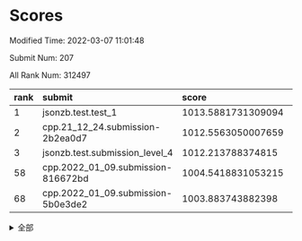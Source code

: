 # Scores

Modified Time: 2022-03-07 11:01:48

Submit Num: 207

All Rank Num: 312497

| rank |               submit               |       score        |       sigma        | pk_num |
| :--- | :--------------------------------- | :----------------- | :----------------- | :----- |
| 1    | jsonzb.test.test_1                 | 1013.5881731309094 | 0.8392255701349014 | 6039   |
| 2    | cpp.21_12_24.submission-2b2ea0d7   | 1012.5563050007659 | 0.7897925110969679 | 6042   |
| 3    | jsonzb.test.submission_level_4     | 1012.213788374815  | 0.8283861797334828 | 6035   |
| 58   | cpp.2022_01_09.submission-816672bd | 1004.5418831053215 | 0.7279429442689893 | 6043   |
| 68   | cpp.2022_01_09.submission-5b0e3de2 | 1003.883743882398  | 0.7276447251540037 | 6043   |


<details>
<summary>全部</summary>

| rank |                 submit                 |       score        |       sigma        | pk_num |
| :--- | :------------------------------------- | :----------------- | :----------------- | :----- |
| 1    | jsonzb.test.test_1                     | 1013.5881731309094 | 0.8392255701349014 | 6039   |
| 2    | cpp.21_12_24.submission-2b2ea0d7       | 1012.5563050007659 | 0.7897925110969679 | 6042   |
| 3    | jsonzb.test.submission_level_4         | 1012.213788374815  | 0.8283861797334828 | 6035   |
| 4    | gobigger.level_3.submission_level_3_36 | 1011.2779963643566 | 0.7800086282090097 | 6042   |
| 5    | gobigger.level_3.submission_level_3_22 | 1011.1922846414544 | 0.7833044790417033 | 6038   |
| 6    | gobigger.level_3.submission_level_3_21 | 1011.0425075916054 | 0.782522873833774  | 6031   |
| 7    | gobigger.level_3.submission_level_3_42 | 1010.8353492593488 | 0.7668895671281324 | 6039   |
| 8    | gobigger.level_3.submission_level_3_6  | 1010.7908016936652 | 0.7714704277794059 | 6038   |
| 9    | gobigger.level_3.submission_level_3_44 | 1010.775715612857  | 0.7721015286485375 | 6041   |
| 10   | gobigger.level_3.submission_level_3_46 | 1010.7576177264966 | 0.7631135748091978 | 6038   |
| 11   | gobigger.level_3.submission_level_3_38 | 1010.7224025229234 | 0.7649144752456979 | 6038   |
| 12   | gobigger.level_3.submission_level_3_39 | 1010.6453489890187 | 0.7736897636503439 | 6043   |
| 13   | gobigger.level_3.submission_level_3_10 | 1010.6173507407237 | 0.7472502018699546 | 6038   |
| 14   | gobigger.level_3.submission_level_3_25 | 1010.4789234462336 | 0.7605377328189044 | 6042   |
| 15   | gobigger.level_3.submission_level_3_19 | 1010.4703225955678 | 0.7415822685026054 | 6038   |
| 16   | gobigger.level_3.submission_level_3_13 | 1010.3907744540772 | 0.7428687223569056 | 6040   |
| 17   | gobigger.level_3.submission_level_3_17 | 1010.3626609039301 | 0.7618138670748061 | 6040   |
| 18   | gobigger.level_3.submission_level_3_2  | 1010.2725082911157 | 0.7519125053120725 | 6036   |
| 19   | gobigger.level_3.submission_level_3_9  | 1010.1693550945683 | 0.7797137355318583 | 6036   |
| 20   | gobigger.level_3.submission_level_3_27 | 1010.0451828039642 | 0.7534452379640406 | 6040   |
| 21   | gobigger.level_3.submission_level_3_11 | 1010.034169156661  | 0.7746970088746694 | 6035   |
| 22   | gobigger.level_3.submission_level_3_1  | 1009.9626569997529 | 0.7565562590595828 | 6041   |
| 23   | gobigger.level_3.submission_level_3_41 | 1009.9522394995989 | 0.7554156859462928 | 6036   |
| 24   | gobigger.level_3.submission_level_3_31 | 1009.9017225454838 | 0.7581132422455822 | 6034   |
| 25   | gobigger.level_3.submission_level_3_29 | 1009.8827708580536 | 0.7550303443978875 | 6043   |
| 26   | gobigger.level_3.submission_level_3_0  | 1009.8033033090499 | 0.7374313219523265 | 6036   |
| 27   | gobigger.level_3.submission_level_3_45 | 1009.732926584628  | 0.7555900113711975 | 6038   |
| 28   | gobigger.level_3.submission_level_3_16 | 1009.7015072105037 | 0.7526828876484641 | 6039   |
| 29   | gobigger.level_3.submission_level_3_14 | 1009.6927172321159 | 0.7645269291855697 | 6039   |
| 30   | gobigger.level_3.submission_level_3_43 | 1009.6657439779259 | 0.7577786476667091 | 6038   |
| 31   | gobigger.level_3.submission_level_3_49 | 1009.6293722639585 | 0.7401936475261209 | 6035   |
| 32   | gobigger.level_3.submission_level_3_34 | 1009.5492839177826 | 0.7534613210561344 | 6038   |
| 33   | gobigger.level_3.submission_level_3_4  | 1009.5428095773519 | 0.7628613063243724 | 6040   |
| 34   | gobigger.level_3.submission_level_3_8  | 1009.4259473449766 | 0.7608648566476767 | 6035   |
| 35   | gobigger.level_3.submission_level_3_47 | 1009.2513333498445 | 0.7577754335952234 | 6039   |
| 36   | gobigger.level_3.submission_level_3_26 | 1009.1746081181019 | 0.7635657425941977 | 6037   |
| 37   | gobigger.level_3.submission_level_3_7  | 1009.1692108636717 | 0.7718933774888986 | 6038   |
| 38   | gobigger.level_3.submission_level_3_28 | 1009.134116385351  | 0.7570937706935137 | 6040   |
| 39   | gobigger.level_3.submission_level_3_23 | 1009.0878115606092 | 0.7548060575621243 | 6042   |
| 40   | gobigger.level_3.submission_level_3_12 | 1009.04277320477   | 0.7375493576524181 | 6043   |
| 41   | gobigger.level_3.submission_level_3_32 | 1009.0105254683655 | 0.7264923273748384 | 6039   |
| 42   | gobigger.level_3.submission_level_3_30 | 1009.0088192929327 | 0.7597782296154447 | 6039   |
| 43   | gobigger.level_3.submission_level_3_3  | 1009.0005439244617 | 0.7626924972494863 | 6040   |
| 44   | gobigger.level_3.submission_level_3_37 | 1008.9813846906617 | 0.7442475919402985 | 6040   |
| 45   | gobigger.level_3.submission_level_3_48 | 1008.9492941124893 | 0.7406242969980285 | 6041   |
| 46   | gobigger.level_3.submission_level_3_15 | 1008.8798755701143 | 0.749044202352135  | 6034   |
| 47   | gobigger.level_3.submission_level_3_33 | 1008.8226534084112 | 0.735701051091098  | 6033   |
| 48   | gobigger.level_3.submission_level_3_35 | 1008.7702999246745 | 0.7522053407888438 | 6040   |
| 49   | gobigger.level_3.submission_level_3_20 | 1008.7177121248664 | 0.7528668160735595 | 6041   |
| 50   | gobigger.level_3.submission_level_3_40 | 1008.620848247434  | 0.727723820557054  | 6041   |
| 51   | gobigger.level_3.submission_level_3_18 | 1008.5348618534397 | 0.7370731044915948 | 6040   |
| 52   | gobigger.level_3.submission_level_3_5  | 1008.1985072710548 | 0.7538744098639746 | 6034   |
| 53   | gobigger.level_3.submission_level_3_24 | 1008.1342107521505 | 0.7242000533740501 | 6041   |
| 54   | gobigger.level_1.submission_level_1_10 | 1005.2275218645054 | 0.7238888732034278 | 6040   |
| 55   | gobigger.level_1.submission_level_1_36 | 1005.0378806254329 | 0.7376293923999635 | 6040   |
| 56   | gobigger.level_1.submission_level_1_12 | 1004.721068809842  | 0.717000911615247  | 6033   |
| 57   | gobigger.level_1.submission_level_1_43 | 1004.5685939004711 | 0.7186585887088652 | 6035   |
| 58   | cpp.2022_01_09.submission-816672bd     | 1004.5418831053215 | 0.7279429442689893 | 6043   |
| 59   | gobigger.level_1.submission_level_1_23 | 1004.3322239731554 | 0.7154383456296497 | 6040   |
| 60   | gobigger.level_1.submission_level_1_34 | 1004.3236650354255 | 0.7072655851918263 | 6037   |
| 61   | gobigger.level_1.submission_level_1_49 | 1004.2854172123212 | 0.7159364482135221 | 6037   |
| 62   | gobigger.level_1.submission_level_1_14 | 1004.2718863301842 | 0.7248114821953966 | 6040   |
| 63   | gobigger.level_1.submission_level_1_13 | 1004.249574621194  | 0.712114220116249  | 6034   |
| 64   | gobigger.level_1.submission_level_1_22 | 1004.0795385007082 | 0.7140785830327635 | 6039   |
| 65   | gobigger.level_1.submission_level_1_0  | 1004.0248278989833 | 0.7038240581073211 | 6039   |
| 66   | gobigger.level_1.submission_level_1_39 | 1004.0085288960003 | 0.7144193949728427 | 6035   |
| 67   | gobigger.level_1.submission_level_1_20 | 1003.885433569008  | 0.7133727970007286 | 6040   |
| 68   | cpp.2022_01_09.submission-5b0e3de2     | 1003.883743882398  | 0.7276447251540037 | 6043   |
| 69   | gobigger.level_1.submission_level_1_42 | 1003.8216842521525 | 0.7122877934266845 | 6037   |
| 70   | gobigger.level_1.submission_level_1_31 | 1003.7745393767102 | 0.712838446284342  | 6039   |
| 71   | gobigger.level_1.submission_level_1_41 | 1003.7318254726114 | 0.7181774846688536 | 6038   |
| 72   | gobigger.level_1.submission_level_1_47 | 1003.6712752485498 | 0.7089139298784328 | 6038   |
| 73   | gobigger.level_1.submission_level_1_5  | 1003.656964516698  | 0.7153269546488039 | 6039   |
| 74   | gobigger.level_1.submission_level_1_40 | 1003.6553172175006 | 0.7107829834067513 | 6035   |
| 75   | gobigger.level_1.submission_level_1_17 | 1003.6025256149733 | 0.7120027281567414 | 6037   |
| 76   | gobigger.level_1.submission_level_1_38 | 1003.4953413962734 | 0.7201236222563113 | 6042   |
| 77   | gobigger.level_1.submission_level_1_24 | 1003.4827843080259 | 0.7253302520924013 | 6034   |
| 78   | gobigger.level_1.submission_level_1_1  | 1003.4652108393287 | 0.7146345462215864 | 6040   |
| 79   | gobigger.level_1.submission_level_1_35 | 1003.4459195521703 | 0.7244741227022907 | 6037   |
| 80   | gobigger.level_1.submission_level_1_44 | 1003.4312927982816 | 0.7182815646990568 | 6041   |
| 81   | gobigger.level_1.submission_level_1_28 | 1003.3843398549318 | 0.7141027933843811 | 6038   |
| 82   | gobigger.level_1.submission_level_1_18 | 1003.3480215047468 | 0.7195910071954389 | 6039   |
| 83   | gobigger.level_1.submission_level_1_4  | 1003.2914762532681 | 0.716679269477517  | 6033   |
| 84   | gobigger.level_1.submission_level_1_9  | 1003.2861531559001 | 0.7236121196233828 | 6036   |
| 85   | gobigger.level_1.submission_level_1_29 | 1003.2693773394969 | 0.7141761189443935 | 6037   |
| 86   | gobigger.level_1.submission_level_1_27 | 1003.1946311165921 | 0.7089552406572437 | 6039   |
| 87   | gobigger.level_1.submission_level_1_30 | 1003.1571920899312 | 0.7027347401047925 | 6042   |
| 88   | gobigger.level_1.submission_level_1_48 | 1003.1564754628056 | 0.7154198914804554 | 6039   |
| 89   | gobigger.level_1.submission_level_1_6  | 1003.0888612759929 | 0.7138134287737901 | 6039   |
| 90   | gobigger.level_1.submission_level_1_19 | 1003.0023412832577 | 0.7113121678989425 | 6041   |
| 91   | gobigger.level_1.submission_level_1_2  | 1002.9894576670513 | 0.7179481394233788 | 6037   |
| 92   | gobigger.level_1.submission_level_1_3  | 1002.973813829154  | 0.725552148312146  | 6041   |
| 93   | gobigger.level_1.submission_level_1_21 | 1002.9673381402728 | 0.7120662862885463 | 6038   |
| 94   | gobigger.level_1.submission_level_1_46 | 1002.9627016014584 | 0.7180274971645153 | 6038   |
| 95   | gobigger.level_1.submission_level_1_15 | 1002.9031437807388 | 0.7102081389064263 | 6041   |
| 96   | gobigger.level_1.submission_level_1_32 | 1002.8159441939005 | 0.7026884974765742 | 6037   |
| 97   | gobigger.level_1.submission_level_1_37 | 1002.8096442726624 | 0.7109942732050142 | 6041   |
| 98   | gobigger.level_1.submission_level_1_8  | 1002.8037954859717 | 0.7127412925853148 | 6034   |
| 99   | gobigger.level_1.submission_level_1_26 | 1002.7970588058294 | 0.7187759202884715 | 6038   |
| 100  | gobigger.level_1.submission_level_1_25 | 1002.6135900315908 | 0.7156006553841255 | 6039   |
| 101  | gobigger.level_1.submission_level_1_45 | 1002.2786632920804 | 0.7069000871917617 | 6038   |
| 102  | gobigger.level_1.submission_level_1_33 | 1001.9760545328438 | 0.7091787511495804 | 6040   |
| 103  | gobigger.level_1.submission_level_1_7  | 1001.9414992235786 | 0.7120964758441977 | 6040   |
| 104  | gobigger.level_1.submission_level_1_16 | 1001.6258126179841 | 0.7061710981394986 | 6038   |
| 105  | gobigger.level_1.submission_level_1_11 | 1001.2698859758044 | 0.7122300481958759 | 6038   |
| 106  | gobigger.random.submission_random_49   | 997.0118009724647  | 0.6991443057103977 | 6036   |
| 107  | gobigger.random.submission_random_1    | 996.8951495737043  | 0.698967139616479  | 6038   |
| 108  | gobigger.random.submission_random_42   | 996.8886898607049  | 0.699183395875377  | 6043   |
| 109  | gobigger.random.submission_random_33   | 996.8350341884566  | 0.7091360931904045 | 6037   |
| 110  | gobigger.random.submission_random_30   | 996.5933077055322  | 0.715733916533104  | 6036   |
| 111  | gobigger.random.submission_random_22   | 996.5623097744445  | 0.714444142145081  | 6041   |
| 112  | gobigger.random.submission_random_32   | 996.5269519725267  | 0.7088250557640192 | 6044   |
| 113  | gobigger.random.submission_random_17   | 996.4849524491018  | 0.7168909648557227 | 6037   |
| 114  | gobigger.random.submission_random_38   | 996.4356573667243  | 0.716303121954708  | 6042   |
| 115  | gobigger.random.submission_random_31   | 996.3876620675406  | 0.712932160032699  | 6030   |
| 116  | gobigger.random.submission_random_18   | 996.3813012223799  | 0.7131305901572503 | 6040   |
| 117  | gobigger.random.submission_random_21   | 996.3281211578714  | 0.7080869862459799 | 6040   |
| 118  | gobigger.random.submission_random_41   | 996.1747099265687  | 0.7087807226378993 | 6040   |
| 119  | gobigger.random.submission_random_15   | 996.1561495559301  | 0.7050865414985911 | 6040   |
| 120  | gobigger.random.submission_random_9    | 996.1322972898497  | 0.7132178670449641 | 6040   |
| 121  | gobigger.random.submission_random_20   | 996.1169980035902  | 0.7080392809572664 | 6039   |
| 122  | gobigger.random.submission_random_39   | 996.1163408679257  | 0.7102551706452264 | 6037   |
| 123  | gobigger.random.submission_random_25   | 996.1133505848379  | 0.71282849382328   | 6042   |
| 124  | gobigger.random.submission_random_28   | 996.1116921426795  | 0.7139346708113112 | 6043   |
| 125  | gobigger.random.submission_random_11   | 996.1020742132349  | 0.7174635903894395 | 6034   |
| 126  | gobigger.random.submission_random_16   | 996.0460334599313  | 0.7088710783233033 | 6041   |
| 127  | gobigger.random.submission_random_6    | 996.0251321415399  | 0.7035642903968884 | 6037   |
| 128  | gobigger.random.submission_random_8    | 995.9153230423767  | 0.7162187537286674 | 6038   |
| 129  | gobigger.random.submission_random_7    | 995.9003798834566  | 0.7119635159468732 | 6037   |
| 130  | gobigger.random.submission_random_23   | 995.8765662196815  | 0.7092822632928016 | 6039   |
| 131  | gobigger.random.submission_random_24   | 995.8745340042354  | 0.7160444240842575 | 6035   |
| 132  | gobigger.random.submission_random_27   | 995.8528985615033  | 0.7299109563499444 | 6042   |
| 133  | gobigger.random.submission_random_36   | 995.8283362683937  | 0.7124224804909541 | 6039   |
| 134  | gobigger.random.submission_random_44   | 995.779183404717   | 0.7068868594672867 | 6040   |
| 135  | gobigger.random.submission_random_35   | 995.6943502449826  | 0.7144340481899937 | 6037   |
| 136  | gobigger.random.submission_random_26   | 995.6683334871512  | 0.7024031736745756 | 6038   |
| 137  | gobigger.random.submission_random_40   | 995.5982526919103  | 0.7068662499347869 | 6037   |
| 138  | gobigger.random.submission_random_45   | 995.5461873829163  | 0.7113995841149126 | 6038   |
| 139  | gobigger.random.submission_random_13   | 995.5360006323314  | 0.7075424791148504 | 6037   |
| 140  | gobigger.random.submission_random_3    | 995.5242255435369  | 0.7079070447618799 | 6040   |
| 141  | gobigger.random.submission_random_43   | 995.4850246870637  | 0.7032438311275652 | 6043   |
| 142  | gobigger.random.submission_random_29   | 995.3605071182145  | 0.7068746929297105 | 6034   |
| 143  | gobigger.random.submission_random_4    | 995.3599549424016  | 0.708062110943923  | 6034   |
| 144  | gobigger.random.submission_random_2    | 995.3513887130773  | 0.7105043516778894 | 6039   |
| 145  | gobigger.level_2.submission_level_2_25 | 995.3378404652516  | 0.7253426217325631 | 6037   |
| 146  | gobigger.random.submission_random_10   | 995.2696092009918  | 0.7081498328899165 | 6032   |
| 147  | gobigger.random.submission_random_5    | 995.2035707354321  | 0.7161233118642047 | 6031   |
| 148  | gobigger.random.submission_random_48   | 995.1644718583232  | 0.7250458538687223 | 6035   |
| 149  | gobigger.random.submission_random_34   | 995.1609202710308  | 0.7146940235188664 | 6035   |
| 150  | gobigger.random.submission_random_14   | 995.0913497266326  | 0.7279336575587018 | 6037   |
| 151  | gobigger.random.submission_random_46   | 995.044347389251   | 0.7034533713105797 | 6041   |
| 152  | gobigger.random.submission_random_37   | 995.0145726143119  | 0.7098806691035601 | 6037   |
| 153  | gobigger.random.submission_random_12   | 994.9018130597506  | 0.7143118646935618 | 6041   |
| 154  | gobigger.random.submission_random_19   | 994.8709716391546  | 0.7116780458529705 | 6040   |
| 155  | gobigger.random.submission_random_47   | 994.7617330424977  | 0.7145248586014    | 6037   |
| 156  | gobigger.random.submission_random_0    | 994.6548551610723  | 0.7135933292049651 | 6038   |
| 157  | gobigger.level_2.submission_level_2_15 | 994.4287309814165  | 0.7309271990330081 | 6040   |
| 158  | gobigger.level_2.submission_level_2_5  | 994.3681371692317  | 0.7365721929829409 | 6041   |
| 159  | gobigger.level_2.submission_level_2_32 | 994.0384273204552  | 0.7372136728582466 | 6045   |
| 160  | gobigger.level_2.submission_level_2_30 | 993.8454453261288  | 0.7301181969829178 | 6040   |
| 161  | gobigger.level_2.submission_level_2_34 | 993.717929745273   | 0.712591475163131  | 6038   |
| 162  | gobigger.level_2.submission_level_2_10 | 993.6692517851614  | 0.7301576879090992 | 6042   |
| 163  | gobigger.level_2.submission_level_2_41 | 993.5436857581932  | 0.722630436692079  | 6038   |
| 164  | gobigger.level_2.submission_level_2_22 | 993.5181246677189  | 0.7360503238197739 | 6039   |
| 165  | gobigger.level_2.submission_level_2_45 | 993.3540435683456  | 0.7409374587282712 | 6038   |
| 166  | gobigger.level_2.submission_level_2_42 | 993.320557575803   | 0.7297074676859241 | 6040   |
| 167  | gobigger.level_2.submission_level_2_47 | 993.0562045945888  | 0.7368959469497645 | 6040   |
| 168  | gobigger.level_2.submission_level_2_19 | 993.025382481794   | 0.7215190775349736 | 6036   |
| 169  | gobigger.level_2.submission_level_2_14 | 993.011383809126   | 0.7269228146031833 | 6039   |
| 170  | gobigger.level_2.submission_level_2_7  | 992.9634913991998  | 0.727341123470275  | 6043   |
| 171  | gobigger.level_2.submission_level_2_26 | 992.9065242494307  | 0.7401885191520455 | 6041   |
| 172  | gobigger.level_2.submission_level_2_9  | 992.8598579951363  | 0.7393177743507492 | 6039   |
| 173  | gobigger.level_2.submission_level_2_28 | 992.8444847682298  | 0.7383521111815656 | 6038   |
| 174  | gobigger.level_2.submission_level_2_24 | 992.8269402013879  | 0.7408396468958167 | 6044   |
| 175  | gobigger.level_2.submission_level_2_11 | 992.8083359502966  | 0.7261058348143441 | 6041   |
| 176  | gobigger.level_2.submission_level_2_1  | 992.7859900949819  | 0.7327720052978757 | 6037   |
| 177  | gobigger.level_2.submission_level_2_4  | 992.748450674261   | 0.750583858761532  | 6041   |
| 178  | gobigger.level_2.submission_level_2_43 | 992.7400431373061  | 0.7406786320860816 | 6041   |
| 179  | gobigger.level_2.submission_level_2_38 | 992.6318440967566  | 0.7444947123257558 | 6046   |
| 180  | gobigger.level_2.submission_level_2_44 | 992.1873259463014  | 0.741678826579994  | 6035   |
| 181  | gobigger.level_2.submission_level_2_20 | 992.1364307021908  | 0.7324062972790762 | 6040   |
| 182  | gobigger.level_2.submission_level_2_16 | 992.1008866758096  | 0.7472032882086685 | 6040   |
| 183  | gobigger.level_2.submission_level_2_21 | 992.0752170189767  | 0.7529435289371608 | 6040   |
| 184  | gobigger.level_2.submission_level_2_23 | 992.0683132352867  | 0.7476951727557649 | 6038   |
| 185  | gobigger.level_2.submission_level_2_0  | 992.0641459539999  | 0.7546797238507379 | 6034   |
| 186  | gobigger.level_2.submission_level_2_18 | 992.010000300683   | 0.747671390893117  | 6039   |
| 187  | gobigger.level_2.submission_level_2_3  | 991.9885913153806  | 0.7164485133515762 | 6035   |
| 188  | gobigger.level_2.submission_level_2_2  | 991.9751878705898  | 0.7309530223544356 | 6042   |
| 189  | gobigger.level_2.submission_level_2_17 | 991.7984542971743  | 0.7765810270330641 | 6042   |
| 190  | gobigger.level_2.submission_level_2_33 | 991.7824719057951  | 0.7557504722735846 | 6040   |
| 191  | gobigger.level_2.submission_level_2_36 | 991.5730066356846  | 0.7554503063704296 | 6038   |
| 192  | gobigger.level_2.submission_level_2_31 | 991.5581663728846  | 0.7452479064639079 | 6039   |
| 193  | gobigger.level_2.submission_level_2_6  | 991.538484893625   | 0.746825826415656  | 6041   |
| 194  | gobigger.level_2.submission_level_2_49 | 991.4824904473958  | 0.7296945002225159 | 6041   |
| 195  | gobigger.level_2.submission_level_2_37 | 991.4551380063157  | 0.7365428975444881 | 6034   |
| 196  | gobigger.level_2.submission_level_2_48 | 991.4399658628265  | 0.7586783725150535 | 6039   |
| 197  | gobigger.level_2.submission_level_2_13 | 991.428393593141   | 0.7481501527232245 | 6042   |
| 198  | gobigger.level_2.submission_level_2_39 | 991.4102468763559  | 0.7498653947589081 | 6038   |
| 199  | gobigger.level_2.submission_level_2_12 | 991.2463773483327  | 0.7501001375617695 | 6041   |
| 200  | gobigger.level_2.submission_level_2_29 | 990.9886247616383  | 0.7544720300395688 | 6035   |
| 201  | gobigger.level_2.submission_level_2_8  | 990.976979063583   | 0.7598384327028964 | 6038   |
| 202  | gobigger.level_2.submission_level_2_46 | 990.7599204215311  | 0.7590648025406821 | 6038   |
| 203  | gobigger.level_2.submission_level_2_40 | 990.7289527577256  | 0.7471938776889372 | 6038   |
| 204  | gobigger.level_2.submission_level_2_35 | 990.7138254411412  | 0.7537671408513934 | 6041   |
| 205  | gobigger.level_2.submission_level_2_27 | 990.3648704432696  | 0.7430936202065102 | 6040   |
| 206  | gobigger.none.submission_none_1        | 978.4141901503749  | 1.2969480136731364 | 6032   |
| 207  | gobigger.none.submission_none_0        | 977.2527835721934  | 1.4309132313268644 | 6043   |

</details>